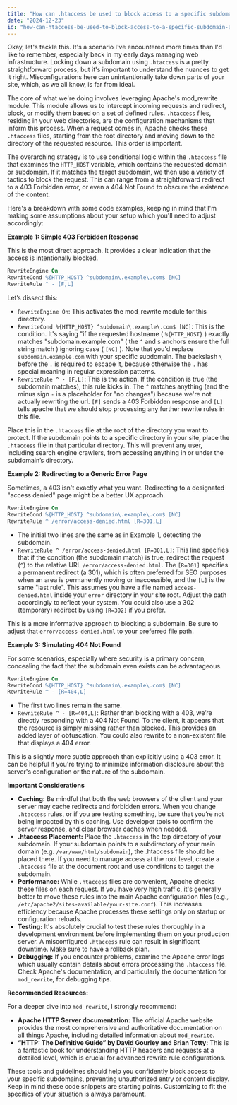 ```yaml
---
title: "How can .htaccess be used to block access to a specific subdomain and its contents?"
date: "2024-12-23"
id: "how-can-htaccess-be-used-to-block-access-to-a-specific-subdomain-and-its-contents"
---
```


Okay, let's tackle this. It's a scenario I've encountered more times than I'd like to remember, especially back in my early days managing web infrastructure. Locking down a subdomain using `.htaccess` is a pretty straightforward process, but it's important to understand the nuances to get it right. Misconfigurations here can unintentionally take down parts of your site, which, as we all know, is far from ideal.

The core of what we're doing involves leveraging Apache's mod_rewrite module. This module allows us to intercept incoming requests and redirect, block, or modify them based on a set of defined rules. `.htaccess` files, residing in your web directories, are the configuration mechanisms that inform this process. When a request comes in, Apache checks these `.htaccess` files, starting from the root directory and moving down to the directory of the requested resource. This order is important.

The overarching strategy is to use conditional logic within the `.htaccess` file that examines the `HTTP_HOST` variable, which contains the requested domain or subdomain. If it matches the target subdomain, we then use a variety of tactics to block the request. This can range from a straightforward redirect to a 403 Forbidden error, or even a 404 Not Found to obscure the existence of the content.

Here's a breakdown with some code examples, keeping in mind that I'm making some assumptions about your setup which you'll need to adjust accordingly:

**Example 1: Simple 403 Forbidden Response**

This is the most direct approach. It provides a clear indication that the access is intentionally blocked.

```apache
RewriteEngine On
RewriteCond %{HTTP_HOST} ^subdomain\.example\.com$ [NC]
RewriteRule ^ - [F,L]
```

Let’s dissect this:
*   `RewriteEngine On`: This activates the mod_rewrite module for this directory.
*   `RewriteCond %{HTTP_HOST} ^subdomain\.example\.com$ [NC]`: This is the condition. It's saying "if the requested hostname ( `%{HTTP_HOST}` ) exactly matches "subdomain.example.com" ( the `^` and `$` anchors ensure the full string match ) ignoring case ( `[NC]` ). Note that you'd replace `subdomain.example.com` with your specific subdomain. The backslash `\` before the `.` is required to escape it, because otherwise the `.` has special meaning in regular expression patterns.
*   `RewriteRule ^ - [F,L]`: This is the action. If the condition is true (the subdomain matches), this rule kicks in. The `^` matches anything (and the minus sign `-` is a placeholder for "no changes") because we're not actually rewriting the url.  `[F]` sends a 403 Forbidden response and `[L]` tells apache that we should stop processing any further rewrite rules in this file.

Place this in the `.htaccess` file at the root of the directory you want to protect. If the subdomain points to a specific directory in your site, place the `.htaccess` file in that particular directory. This will prevent any user, including search engine crawlers, from accessing anything in or under the subdomain’s directory.

**Example 2: Redirecting to a Generic Error Page**

Sometimes, a 403 isn't exactly what you want. Redirecting to a designated "access denied" page might be a better UX approach.

```apache
RewriteEngine On
RewriteCond %{HTTP_HOST} ^subdomain\.example\.com$ [NC]
RewriteRule ^ /error/access-denied.html [R=301,L]
```

*   The initial two lines are the same as in Example 1, detecting the subdomain.
*   `RewriteRule ^ /error/access-denied.html [R=301,L]`: This line specifies that if the condition (the subdomain match) is true, redirect the request (`^`) to the relative URL `/error/access-denied.html`. The `[R=301]` specifies a permanent redirect (a 301), which is often preferred for SEO purposes when an area is permanently moving or inaccessible, and the `[L]` is the same "last rule". This assumes you have a file named `access-denied.html` inside your `error` directory in your site root. Adjust the path accordingly to reflect your system. You could also use a 302 (temporary) redirect by using `[R=302]` if you prefer.

This is a more informative approach to blocking a subdomain. Be sure to adjust that `error/access-denied.html` to your preferred file path.

**Example 3: Simulating 404 Not Found**

For some scenarios, especially where security is a primary concern, concealing the fact that the subdomain even exists can be advantageous.

```apache
RewriteEngine On
RewriteCond %{HTTP_HOST} ^subdomain\.example\.com$ [NC]
RewriteRule ^ - [R=404,L]
```
*    The first two lines remain the same.
*   `RewriteRule ^ - [R=404,L]`: Rather than blocking with a 403, we’re directly responding with a 404 Not Found. To the client, it appears that the resource is simply missing rather than blocked. This provides an added layer of obfuscation. You could also rewrite to a non-existent file that displays a 404 error.

This is a slightly more subtle approach than explicitly using a 403 error. It can be helpful if you're trying to minimize information disclosure about the server's configuration or the nature of the subdomain.

**Important Considerations**

*   **Caching:** Be mindful that both the web browsers of the client and your server may cache redirects and forbidden errors. When you change `.htaccess` rules, or if you are testing something, be sure that you’re not being impacted by this caching. Use developer tools to confirm the server response, and clear browser caches when needed.
*   **.htaccess Placement:** Place the `.htaccess` in the top directory of your subdomain. If your subdomain points to a subdirectory of your main domain (e.g. `/var/www/html/subdomain`), the .htaccess file should be placed there. If you need to manage access at the root level, create a `.htaccess` file at the document root and use conditions to target the subdomain.
*   **Performance:** While `.htaccess` files are convenient, Apache checks these files on each request. If you have very high traffic, it's generally better to move these rules into the main Apache configuration files (e.g., `/etc/apache2/sites-available/your-site.conf`). This increases efficiency because Apache processes these settings only on startup or configuration reloads.
*   **Testing:** It's absolutely crucial to test these rules thoroughly in a development environment before implementing them on your production server. A misconfigured `.htaccess` rule can result in significant downtime. Make sure to have a rollback plan.
*   **Debugging:** If you encounter problems, examine the Apache error logs which usually contain details about errors processing the `.htaccess` file. Check Apache's documentation, and particularly the documentation for `mod_rewrite`, for debugging tips.

**Recommended Resources:**

For a deeper dive into `mod_rewrite`, I strongly recommend:

*   **Apache HTTP Server documentation:** The official Apache website provides the most comprehensive and authoritative documentation on all things Apache, including detailed information about `mod_rewrite`.
*   **“HTTP: The Definitive Guide” by David Gourley and Brian Totty:** This is a fantastic book for understanding HTTP headers and requests at a detailed level, which is crucial for advanced rewrite rule configurations.

These tools and guidelines should help you confidently block access to your specific subdomains, preventing unauthorized entry or content display. Keep in mind these code snippets are starting points. Customizing to fit the specifics of your situation is always paramount.
